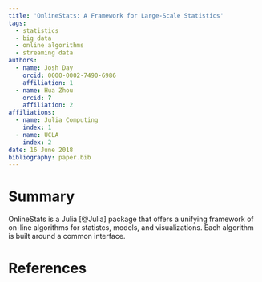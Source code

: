 ```yaml
---
title: 'OnlineStats: A Framework for Large-Scale Statistics'
tags:
  - statistics
  - big data
  - online algorithms
  - streaming data
authors:
  - name: Josh Day
    orcid: 0000-0002-7490-6986
    affiliation: 1
  - name: Hua Zhou
    orcid: ?
    affiliation: 2
affiliations:
  - name: Julia Computing
    index: 1
  - name: UCLA
    index: 2
date: 16 June 2018
bibliography: paper.bib
---
```


# Summary

OnlineStats is a Julia [@Julia] package that offers a unifying framework of on-line algorithms for statistcs, models, and visualizations.  Each algorithm is built around a common interface.



# References
